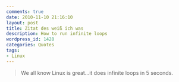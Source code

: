 ```yaml
---
comments: true
date: 2010-11-10 21:16:10
layout: post
title: Zitat des weiß ich was
description: How to run infinite loops
wordpress_id: 1428
categories: Quotes
tags:
- Linux
---
```


> We all know Linux is great...it does infinite loops in 5 seconds.
